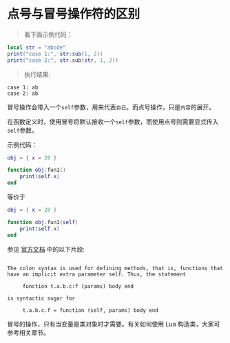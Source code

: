 # 点号与冒号操作符的区别

> 看下面示例代码：

```lua
local str = "abcde"
print("case 1:", str:sub(1, 2))
print("case 2:", str.sub(str, 1, 2))
```

> 执行结果:

```
case 1: ab
case 2: ab
```

冒号操作会带入一个`self`参数，用来代表`自己`。而点号操作，只是`内容`的展开。

在函数定义时，使用冒号将默认接收一个`self`参数，而使用点号则需要显式传入`self`参数。

示例代码：

```lua
obj = { x = 20 }

function obj:fun1()
	print(self.x)
end
```

等价于

```lua
obj = { x = 20 }

function obj.fun1(self)
	print(self.x)
end
```

参见 [官方文档](http://www.lua.org/manual/5.1/manual.html#2.5.9) 中的以下片段:

```

The colon syntax is used for defining methods, that is, functions that
have an implicit extra parameter self. Thus, the statement

     function t.a.b.c:f (params) body end

is syntactic sugar for

     t.a.b.c.f = function (self, params) body end
```

冒号的操作，只有当变量是类对象时才需要。有关如何使用 Lua 构造类，大家可参考相关章节。

